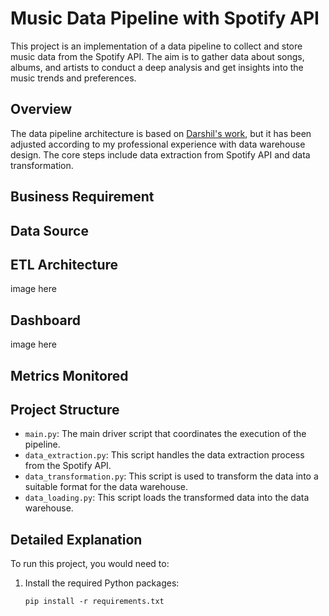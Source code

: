# Music Data Pipeline with Spotify API

This project is an implementation of a data pipeline to collect and store music data from the Spotify API. The aim is to gather data about songs, albums, and artists to conduct a deep analysis and get insights into the music trends and preferences.

## Overview

The data pipeline architecture is based on [Darshil's work](https://github.com/darshilparmar/python-for-data-engineering/tree/main/6.%20End-To-End%20Data%20Pipeline%20Project), but it has been adjusted according to my professional experience with data warehouse design. The core steps include data extraction from Spotify API and data transformation.

## Business Requirement

## Data Source


## ETL Architecture
image here

## Dashboard
image here 

## Metrics Monitored

## Project Structure

- `main.py`: The main driver script that coordinates the execution of the pipeline.
- `data_extraction.py`: This script handles the data extraction process from the Spotify API.
- `data_transformation.py`: This script is used to transform the data into a suitable format for the data warehouse.
- `data_loading.py`: This script loads the transformed data into the data warehouse.

## Detailed Explanation

To run this project, you would need to:

1. Install the required Python packages: 
    ```
    pip install -r requirements.txt
    ```

